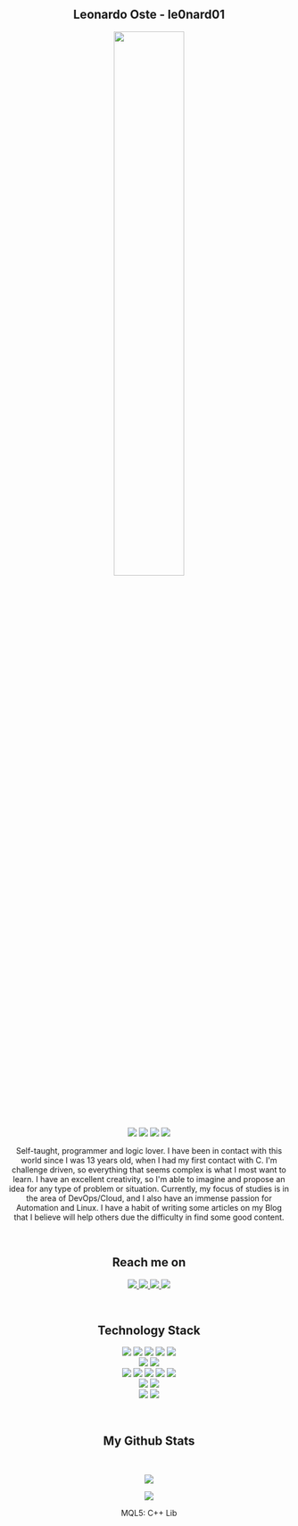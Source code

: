 <h2 align="center">Leonardo Oste - le0nard01</h2>
<p align="center">
 
 <img width="50%" height="50%" src="https://gist.githubusercontent.com/vininjr/d29bb07bdadb41e4b0923bc8fa748b1a/raw/88f20c9d749d756be63f22b09f3c4ac570bc5101/programming.gif" />
</p align="center">


<p align="center">
 
 <img src="https://badges.pufler.dev/visits/le0nard01/le0nard01"/> 
 <img src="https://badges.pufler.dev/years/B4nned"/>
 <img src="https://badges.pufler.dev/repos/le0nard01"/>
 <img src="https://badges.pufler.dev/commits/yearly/le0nard01" />

</p>

<p align="center">
  Self-taught, programmer and logic lover. I have been in contact with this world since I was 13 
years old, when I had my first contact with C. I'm challenge driven, so everything that seems 
complex is what I most want to learn. I have an excellent creativity, so I'm able to imagine and 
propose an idea for any type of problem or situation. Currently, my focus of studies is in the area 
of DevOps/Cloud, and I also have an immense passion for Automation and Linux. I have a habit of 
writing some articles on my Blog that I believe will help others due the difficulty in find some good 
content.
</p>  
<br />

<h2 align="center">Reach me on</h2>

<p align="center">
 
<a href="https://www.linkedin.com/in/leonardooste/">
 <img src="https://img.shields.io/badge/-LinkedIn-blue?style=for-the-badge&logo=Linkedin&logoColor=white&link=https://www.linkedin.com/in/leonardooste/"/>
</a>
 
<a href="mailto: leonardooste@outlook.com">
 <img src="https://img.shields.io/badge/-Email-c14438?style=for-the-badge&logo=microsoftoutlook&logoColor=white&link=mailto:leonardooste@outlook.com"/>
</a>

<a href="https://oste.com.br">
 <img src="https://img.shields.io/badge/-My Blog-black?style=for-the-badge&logo=duckduckgo&logoColor=green&link=https://oste.com.br"/>
</a>

<a href="https://t.me/le0nard01">
 <img src="https://img.shields.io/badge/-Telegram-lightblue?style=for-the-badge&logo=telegram&logoColor=white&link=https://t.me/le0nard01"/>
</a>
</p>
<br />
<h2 align="center">Technology Stack</h2>

<p align="center">
<img src="https://img.shields.io/badge/-C++-00599C?style=flat-square&logo=cplusplus"/>
<img src="https://img.shields.io/badge/C-00599C?style=flat-square&logo=c&logoColor=white"/>
<img src="https://img.shields.io/badge/-Python-yellow?style=flat-square&logo=python&logoColor=blue"/>
<img src="https://img.shields.io/badge/-SQL-1572B6?style=flat-square"/>
<img src="https://img.shields.io/badge/-Go-00ADD8?style=flat-square&logo=go&logoColor=white"/><br />
<img src="https://img.shields.io/badge/-Linux-black?style=flat-square&logo=linux"/>
<img src="https://img.shields.io/badge/-RHEL-EE0000?style=flat-square&logo=redhat"/><br />
<img src="https://img.shields.io/badge/-OpenStack-red?style=flat-square&logo=openstack"/>
<img src="https://img.shields.io/badge/-AWS-FF9900?style=flat-square&logo=amazonaws"/>
<img src="https://img.shields.io/badge/-Kubernetes-lightgray?style=flat-square&logo=kubernetes"/>
<img src="https://img.shields.io/badge/-Docker-lightgray?style=flat-square&logo=docker"/>
<img src="https://img.shields.io/badge/-Ansible-black?style=flat-square&logo=ansible"/><br />
<img src="https://img.shields.io/badge/-MySQL-1572B6?style=flat-square&logo=mysql&logoColor=white"/>
<img src="https://img.shields.io/badge/-PostgreSQL-00ADD8?style=flat-square&logo=postgresql"/><br />
<img src="https://img.shields.io/badge/-Git-black?style=flat-square&logo=git"/>
<img src="https://img.shields.io/badge/-GitHub-430098?style=flat-square&logo=github"/>
</p>

<br />
<h2 align="center">My Github Stats</h2>
<br>

<p align = "center">
  <img  src = "https://github-readme-stats.vercel.app/api?username=le0nard01&show_icons=true&theme=merko&line_height=27&count_private=true&include_all_commits=true">
  
</p>

<p align = "center">
<img src = "https://github-readme-stats.vercel.app/api/top-langs/?username=le0nard01&hide=html&theme=merko&layout=compact">

</p>
<p align = "center">MQL5: C++ Lib</p>

